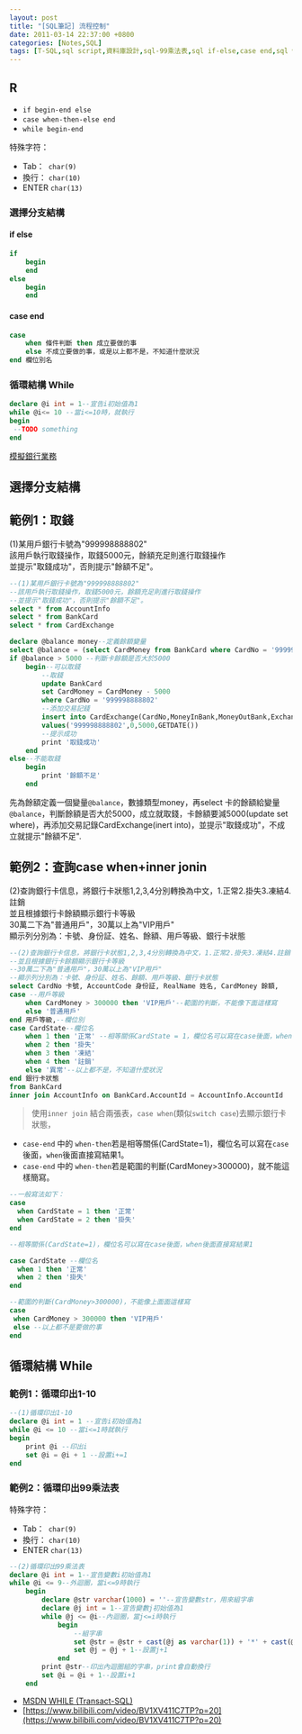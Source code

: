 ```yaml
---
layout: post
title: "[SQL筆記] 流程控制"
date: 2011-03-14 22:37:00 +0800
categories: [Notes,SQL]
tags: [T-SQL,sql script,資料庫設計,sql-99乘法表,sql if-else,case end,sql while,]
---
```


## R
- `if begin-end else`
- `case when-then-else end`
- `while begin-end`
        
特殊字符：
- Tab：` char(9)` 
- 換行： `char(10)` 
- ENTER `char(13)`

### 選擇分支結構
#### if else
```sql
if
    begin
    end
else
    begin
    end
```
#### case end
```sql
case
    when 條件判斷 then 成立要做的事
    else 不成立要做的事，或是以上都不是，不知道什麼狀況
end 欄位別名
```
### 循環結構 While
```sql
declare @i int = 1--宣告i初始值為1
while @i<= 10 --當i<=10時，就執行
begin
 --TODO something
end
```

[模擬銀行業務](https://riivalin.github.io/posts/2011/03/sql-17/)

## 選擇分支結構
## 範例1：取錢
(1)某用戶銀行卡號為"999998888802"   
該用戶執行取錢操作，取錢5000元，餘額充足則進行取錢操作  
並提示"取錢成功"，否則提示"餘額不足"。  

```sql
--(1)某用戶銀行卡號為"999998888802"
--該用戶執行取錢操作，取錢5000元，餘額充足則進行取錢操作
--並提示"取錢成功"，否則提示"餘額不足"。
select * from AccountInfo
select * from BankCard
select * from CardExchange

declare @balance money--定義餘額變量
select @balance = (select CardMoney from BankCard where CardNo = '999998888802')--將查詢到的餘額放到@balance變量中
if @balance > 5000 --判斷卡餘額是否大於5000
    begin--可以取錢
        --取錢
        update BankCard 
        set CardMoney = CardMoney - 5000
        where CardNo = '999998888802'
        --添加交易記錢
        insert into CardExchange(CardNo,MoneyInBank,MoneyOutBank,ExchangeTime)
        values('999998888802',0,5000,GETDATE())
        --提示成功
        print '取錢成功'
    end
else--不能取錢
    begin
        print '餘額不足'
    end
```
先為餘額定義一個變量`@balance`，數據類型money，再select 卡的餘額給變量`@balance`，判斷餘額是否大於5000，成立就取錢，卡餘額要減5000(update set where)，再添加交易記錄CardExchange(inert into)，並提示"取錢成功"，不成立就提示"餘額不足". 


## 範例2：查詢case when+inner jonin
(2)查詢銀行卡信息，將銀行卡狀態1,2,3,4分別轉換為中文，1.正常2.掛失3.凍結4.註銷  
並且根據銀行卡餘額顯示銀行卡等級    
30萬二下為"普通用戶"，30萬以上為"VIP用戶"   
顯示列分別為：卡號、身份証、姓名、餘額、用戶等級、銀行卡狀態    

```sql
--(2)查詢銀行卡信息，將銀行卡狀態1,2,3,4分別轉換為中文，1.正常2.掛失3.凍結4.註銷
--並且根據銀行卡餘額顯示銀行卡等級
--30萬二下為"普通用戶"，30萬以上為"VIP用戶"
--顯示列分別為：卡號、身份証、姓名、餘額、用戶等級、銀行卡狀態
select CardNo 卡號, AccountCode 身份証, RealName 姓名, CardMoney 餘額,
case --用戶等級
    when CardMoney > 300000 then 'VIP用戶'--範圍的判斷，不能像下面這樣寫
    else '普通用戶'
end 用戶等級,--欄位別
case CardState--欄位名
    when 1 then '正常' --相等關係CardState = 1，欄位名可以寫在case後面，when後面直接寫結果1
    when 2 then '掛失'
    when 3 then '凍結'
    when 4 then '註銷'
    else '異常'--以上都不是，不知道什麼狀況
end 銀行卡狀態
from BankCard
inner join AccountInfo on BankCard.AccountId = AccountInfo.AccountId
```
> 使用`inner join` 結合兩張表，`case when`(類似`switch case`)去顯示銀行卡狀態，

- `case-end` 中的 `when-then`若是相等關係(CardState=1)，欄位名可以寫在`case`後面，`when`後面直接寫結果1。
- `case-end` 中的 `when-then`若是範圍的判斷(CardMoney>300000)，就不能這樣簡寫。

```sql
--一般寫法如下：
case
  when CardState = 1 then '正常' 
  when CardState = 2 then '掛失'
end

--相等關係(CardState=1)，欄位名可以寫在case後面，when後面直接寫結果1

case CardState --欄位名
  when 1 then '正常' 
  when 2 then '掛失'
end

--範圍的判斷(CardMoney>300000)，不能像上面面這樣寫
case
 when CardMoney > 300000 then 'VIP用戶'
 else --以上都不是要做的事
end
```

## 循環結構 While
### 範例1：循環印出1-10

```sql
--(1)循環印出1-10
declare @i int = 1 --宣告i初始值為1
while @i <= 10 --當i<=1時就執行
begin
    print @i --印出i
    set @i = @i + 1 --設置i+=1
end
```

### 範例2：循環印出99乘法表
特殊字符：
- Tab：` char(9)` 
- 換行： `char(10)` 
- ENTER `char(13)`

```sql
--(2)循環印出99乘法表
declare @i int = 1--宣告變數i初始值為1
while @i <= 9--外迴圈，當i<=9時執行
    begin
        declare @str varchar(1000) = ''--宣告變數str，用來組字串
        declare @j int = 1--宣告變數j初始值為1
        while @j <= @i--內迴圈，當j<=i時執行
            begin
                --組字串
                set @str = @str + cast(@j as varchar(1)) + '*' + cast(@i as varchar(1))+ '=' + cast(@i*@j as varchar(2)) + char(9)--char(9)為特殊字符：Tab鍵
                set @j = @j + 1--設置j+1
            end
        print @str--印出內迴圈組的字串，print會自動換行
        set @i = @i + 1--設置i+1
    end
```

- [MSDN WHILE (Transact-SQL)](https://learn.microsoft.com/zh-tw/sql/t-sql/language-elements/while-transact-sql?view=sql-server-ver16)
- [https://www.bilibili.com/video/BV1XV411C7TP?p=20](https://www.bilibili.com/video/BV1XV411C7TP?p=20)
